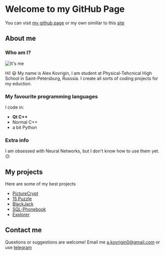 # Welcome to my GitHub Page

You can visit [my github page](http://waleko.github.io)
or my own simillar to this [site](http://alex.unaux.com)

## About me
### Who am I?
![It's me](https://pp.userapi.com/c840026/v840026683/1a841/Oc9IUNv1-CA.jpg?ava=1)

Hi! :smiley: My name is Alex Kovrigin, I am student at Physical-Tehcnical High School in Saint-Petersburg, Russsia.
I create all sorts of coding projects for my eduction.
### My favourite programming languages
I code in:
* **Qt C++**
* Normal C++
* a bit Python

### Extra info
I am obsessed with Neural Networks, but I don't know how to use them yet. :pensive:

## My projects
Here are some of my best projects
* [PictureCrypt](http://alex.unaux.com/picturecrypt)
* [15 Puzzle](http://alex.unaux.com/15-puzzle/)
* [BlackJack](http://alex.unaux.com/black-jack/)
* [SQL-Phonebook](http://alex.unaux.com/sql-phonebook/)
* [Explorer](http://alex.unaux.com/explorer/)

## Contact me
Questions or suggestions are welcome!
Email me a.kovrigin0@gmail.com or use [telegram](t.me/alex_kovrigin)
